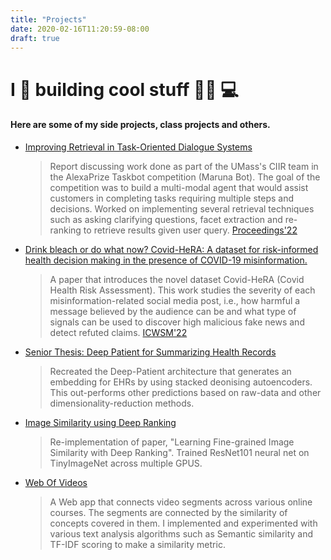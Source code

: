```yaml
---
title: "Projects"
date: 2020-02-16T11:20:59-08:00
draft: true
---
```

# I 💜 building cool stuff 👨‍💻 💻
#### Here are some of my side projects, class projects and others.

- [Improving Retrieval in Task-Oriented Dialogue Systems](https://drive.google.com/file/d/1aKt7WHX7aeGwhKq5vdcbt_TmoJfsn22f/view)
  > Report discussing work done as part of the UMass's CIIR team in the AlexaPrize Taskbot competition (Maruna Bot). The goal of the competition was to build a multi-modal agent that would assist customers in completing tasks requiring multiple steps and decisions. Worked on implementing several retrieval techniques such as asking clarifying questions, facet extraction and re-ranking to retrieve results given user query. [Proceedings'22](https://www.amazon.science/alexa-prize/proceedings/maruna-bot-an-extensible-retrieval-focused-framework-for-task-oriented-dialogues)

- [Drink bleach or do what now? Covid-HeRA: A dataset for risk-informed health decision making in the presence of COVID-19 misinformation.](https://ojs.aaai.org/index.php/ICWSM/article/view/19372/19144)
  > A paper that introduces the novel dataset Covid-HeRA (Covid Health Risk Assessment). This work studies the severity of each misinformation-related social media post, i.e., how harmful a message believed by the audience can be and what type of signals can be used to discover high malicious fake news and detect refuted claims. [ICWSM'22](https://ojs.aaai.org/index.php/ICWSM/article/view/19372)

<!-- - [Domain Question Linking using BERT](https://drive.google.com/file/d/1YdtgXLUIQiti5x2YesIqlCP6slX5NGqQ/view)
  > Using BERT to perform question-question linking by ranking questions from QA datasets of Stack Overflow Questions. Pre-trained BERT to solve the out-of-vocabulary problem on the programming domain and then fine-tuned using a pairwise ranking loss -->

<!-- - [Scientific Paper Recommendation System](https://github.com/ArkinDharawat/JournalTopicModel)  
   > A recommendation system for scientific papers using databases and unsupervised topic models. It uses Neo4J and SQL to store and the data and Gensim and spaCy to parse and build the LDA topic model.   -->

- [Senior Thesis: Deep Patient for Summarizing Health Records](https://drive.google.com/file/d/1HrAx5dOmI2bOh6GzPWHOI_iN-IM36UIZ/view)
  > Recreated the Deep-Patient architecture that generates an embedding for EHRs by using stacked deonising autoencoders. This out-performs other predictions based on raw-data and other dimensionality-reduction methods.

- [Image Similarity using Deep Ranking](https://github.com/ArkinDharawat/DeepImageRanking)  
  > Re-implementation of paper, "Learning Fine-grained Image Similarity with Deep Ranking". Trained ResNet101 neural net on TinyImageNet across multiple GPUS.

- [Web Of Videos](https://github.com/ArkinDharawat/Web-of-Videos)  
  > A Web app that connects video segments across various online courses. The segments are connected by the similarity of concepts covered in them. I implemented and experimented with various text analysis algorithms such as Semantic similarity and TF-IDF scoring to make a similarity metric.
